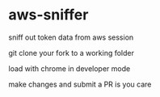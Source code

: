 # aws-sniffer
sniff out token data from aws session

git clone your fork to a working folder

load with chrome in developer mode

make changes and submit a PR is you care
